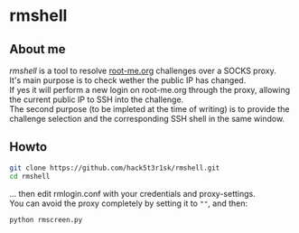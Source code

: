 # rmshell

## About me
*rmshell* is a tool to resolve [root-me.org](https://www.root-me.org/) challenges over a SOCKS proxy.  
It's main purpose is to check wether the public IP has changed.  
If yes it will perform a new login on root-me.org through the proxy, allowing the current public IP to SSH into the challenge.  
The second purpose (to be impleted at the time of writing) is to provide the challenge selection
and the corresponding SSH shell in the same window.

## Howto
```bash
git clone https://github.com/hack5t3r1sk/rmshell.git
cd rmshell
```
... then edit rmlogin.conf with your credentials and proxy-settings.  
You can avoid the proxy completely by setting it to `""`, and then:
```bash
python rmscreen.py
```
